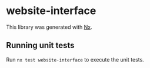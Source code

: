 # website-interface

This library was generated with [Nx](https://nx.dev).

## Running unit tests

Run `nx test website-interface` to execute the unit tests.
